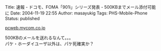 Title: 速報 - ドコモ、FOMA「901i」シリーズ発表 - 500KBまでメール添付可能に
Date: 2004-11-19 22:55
Author: masayukig
Tags: PHS-Mobile-Phone
Status: published

[pcweb.mycom.co.jp](http://pcweb.mycom.co.jp/news/2004/11/17/007.html)

500KBのメールを送れるなんて。。。  
パケ・ホーダイユーザ以外は、パケ死確実か？
